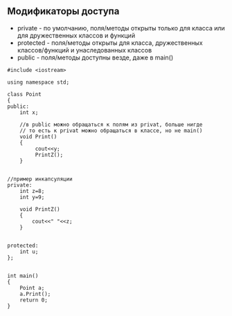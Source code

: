 ## Модификаторы доступа

* private - по умолчанию, поля/методы открыты только для класса или для дружественных классов и функций   
* protected - поля/методы открыты для класса, дружественных классов/функций и унаследованных классов    
* public - поля/методы доступны везде, даже в main()

```
#include <iostream>

using namespace std;

class Point
{
public:
    int x;

    //в public можно обращаться к полям из privat, больше нигде
    // то есть к privat можно обращаться в классе, но не main()
    void Print()
    {
         cout<<y;
         PrintZ();
    }


//пример инкапсуляции
private:
    int z=8;
    int y=9;

    void PrintZ()
    {
        cout<<" "<<z;
    }


protected:
    int u;
};


int main()
{
    Point a;
    a.Print();
    return 0;
}
```
